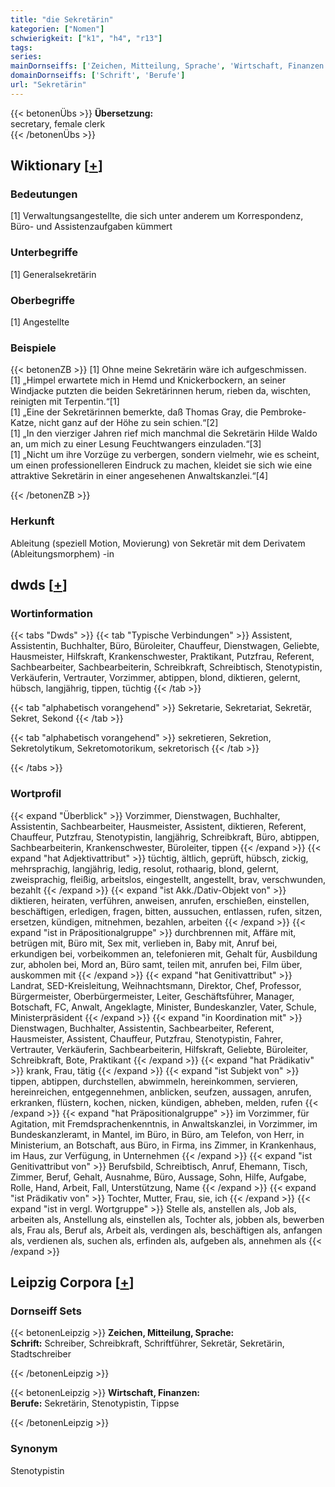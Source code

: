 ```yaml
---
title: "die Sekretärin"
kategorien: ["Nomen"]
schwierigkeit: ["k1", "h4", "r13"]
tags:
series:
mainDornseiffs: ['Zeichen, Mitteilung, Sprache', 'Wirtschaft, Finanzen']
domainDornseiffs: ['Schrift', 'Berufe']
url: "Sekretärin"
---
```


{{< betonenÜbs >}}
**Übersetzung:**  
secretary, female clerk  
{{< /betonenÜbs >}}

## Wiktionary [[+](https://de.wiktionary.org/wiki/Sekretärin)]

### Bedeutungen
[1] Verwaltungsangestellte, die sich unter anderem um Korrespondenz, Büro- und Assistenzaufgaben kümmert  

### Unterbegriffe
[1] Generalsekretärin  

### Oberbegriffe
[1] Angestellte  

### Beispiele
{{< betonenZB >}}
[1] Ohne meine Sekretärin wäre ich aufgeschmissen.  
[1] „Himpel erwartete mich in Hemd und Knickerbockern, an seiner Windjacke putzten die beiden Sekretärinnen herum, rieben da, wischten, reinigten mit Terpentin.“[1]  
[1] „Eine der Sekretärinnen bemerkte, daß Thomas Gray, die Pembroke-Katze, nicht ganz auf der Höhe zu sein schien.“[2]  
[1] „In den vierziger Jahren rief mich manchmal die Sekretärin Hilde Waldo an, um mich zu einer Lesung Feuchtwangers einzuladen.“[3]  
[1] „Nicht um ihre Vorzüge zu verbergen, sondern vielmehr, wie es scheint, um einen professionelleren Eindruck zu machen, kleidet sie sich wie eine attraktive Sekretärin in einer angesehenen Anwaltskanzlei.“[4]  

{{< /betonenZB >}}
### Herkunft
Ableitung (speziell Motion, Movierung) von Sekretär mit dem Derivatem (Ableitungsmorphem) -in  



## dwds [[+](https://www.dwds.de/wb/Sekretärin)]

### Wortinformation
{{< tabs "Dwds" >}}
{{< tab "Typische Verbindungen" >}}
Assistent, Assistentin, Buchhalter, Büro, Büroleiter, Chauffeur, Dienstwagen, Geliebte, Hausmeister, Hilfskraft, Krankenschwester, Praktikant, Putzfrau, Referent, Sachbearbeiter, Sachbearbeiterin, Schreibkraft, Schreibtisch, Stenotypistin, Verkäuferin, Vertrauter, Vorzimmer, abtippen, blond, diktieren, gelernt, hübsch, langjährig, tippen, tüchtig
{{< /tab >}}

{{< tab "alphabetisch vorangehend" >}}
Sekretarie, Sekretariat, Sekretär, Sekret, Sekond
{{< /tab >}}

{{< tab "alphabetisch vorangehend" >}}
sekretieren, Sekretion, Sekretolytikum, Sekretomotorikum, sekretorisch
{{< /tab >}}

{{< /tabs >}}

### Wortprofil
{{< expand "Überblick" >}} Vorzimmer, Dienstwagen, Buchhalter, Assistentin, Sachbearbeiter, Hausmeister, Assistent, diktieren, Referent, Chauffeur, Putzfrau, Stenotypistin, langjährig, Schreibkraft, Büro, abtippen, Sachbearbeiterin, Krankenschwester, Büroleiter, tippen {{< /expand >}}
{{< expand "hat Adjektivattribut" >}} tüchtig, ältlich, geprüft, hübsch, zickig, mehrsprachig, langjährig, ledig, resolut, rothaarig, blond, gelernt, zweisprachig, fleißig, arbeitslos, eingestellt, angestellt, brav, verschwunden, bezahlt {{< /expand >}}
{{< expand "ist Akk./Dativ-Objekt von" >}} diktieren, heiraten, verführen, anweisen, anrufen, erschießen, einstellen, beschäftigen, erledigen, fragen, bitten, aussuchen, entlassen, rufen, sitzen, ersetzen, kündigen, mitnehmen, bezahlen, arbeiten {{< /expand >}}
{{< expand "ist in Präpositionalgruppe" >}} durchbrennen mit, Affäre mit, betrügen mit, Büro mit, Sex mit, verlieben in, Baby mit, Anruf bei, erkundigen bei, vorbeikommen an, telefonieren mit, Gehalt für, Ausbildung zur, abholen bei, Mord an, Büro samt, teilen mit, anrufen bei, Film über, auskommen mit {{< /expand >}}
{{< expand "hat Genitivattribut" >}} Landrat, SED-Kreisleitung, Weihnachtsmann, Direktor, Chef, Professor, Bürgermeister, Oberbürgermeister, Leiter, Geschäftsführer, Manager, Botschaft, FC, Anwalt, Angeklagte, Minister, Bundeskanzler, Vater, Schule, Ministerpräsident {{< /expand >}}
{{< expand "in Koordination mit" >}} Dienstwagen, Buchhalter, Assistentin, Sachbearbeiter, Referent, Hausmeister, Assistent, Chauffeur, Putzfrau, Stenotypistin, Fahrer, Vertrauter, Verkäuferin, Sachbearbeiterin, Hilfskraft, Geliebte, Büroleiter, Schreibkraft, Bote, Praktikant {{< /expand >}}
{{< expand "hat Prädikativ" >}} krank, Frau, tätig {{< /expand >}}
{{< expand "ist Subjekt von" >}} tippen, abtippen, durchstellen, abwimmeln, hereinkommen, servieren, hereinreichen, entgegennehmen, anblicken, seufzen, aussagen, anrufen, erkranken, flüstern, kochen, nicken, kündigen, abheben, melden, rufen {{< /expand >}}
{{< expand "hat Präpositionalgruppe" >}} im Vorzimmer, für Agitation, mit Fremdsprachenkenntnis, in Anwaltskanzlei, in Vorzimmer, im Bundeskanzleramt, in Mantel, im Büro, in Büro, am Telefon, von Herr, in Ministerium, an Botschaft, aus Büro, in Firma, ins Zimmer, in Krankenhaus, im Haus, zur Verfügung, in Unternehmen {{< /expand >}}
{{< expand "ist Genitivattribut von" >}} Berufsbild, Schreibtisch, Anruf, Ehemann, Tisch, Zimmer, Beruf, Gehalt, Ausnahme, Büro, Aussage, Sohn, Hilfe, Aufgabe, Rolle, Hand, Arbeit, Fall, Unterstützung, Name {{< /expand >}}
{{< expand "ist Prädikativ von" >}} Tochter, Mutter, Frau, sie, ich {{< /expand >}}
{{< expand "ist in vergl. Wortgruppe" >}} Stelle als, anstellen als, Job als, arbeiten als, Anstellung als, einstellen als, Tochter als, jobben als, bewerben als, Frau als, Beruf als, Arbeit als, verdingen als, beschäftigen als, anfangen als, verdienen als, suchen als, erfinden als, aufgeben als, annehmen als {{< /expand >}}

## Leipzig Corpora [[+](https://corpora.uni-leipzig.de/en/res?word=Sekretärin&corpusId=deu_newscrawl-public_2018)]

### Dornseiff Sets
{{< betonenLeipzig >}}
**Zeichen, Mitteilung, Sprache:**  
**Schrift:** Schreiber, Schreibkraft, Schriftführer, Sekretär, Sekretärin, Stadtschreiber  

{{< /betonenLeipzig >}}


{{< betonenLeipzig >}}
**Wirtschaft, Finanzen:**  
**Berufe:** Sekretärin, Stenotypistin, Tippse  

{{< /betonenLeipzig >}}

### Synonym
Stenotypistin

